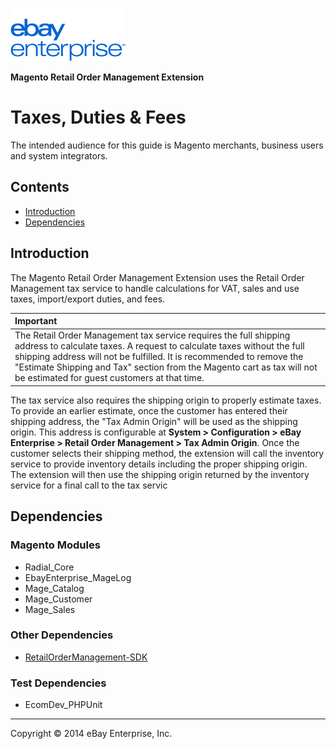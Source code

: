 ![ebay logo](/docs/static/logo-vert.png)

**Magento Retail Order Management Extension**
# Taxes, Duties & Fees

The intended audience for this guide is Magento merchants, business users and system integrators.

## Contents

- [Introduction](#introduction)
- [Dependencies](#dependencies)

## Introduction

The Magento Retail Order Management Extension uses the Retail Order Management tax service to handle calculations for VAT, sales and use taxes, import/export duties, and fees.

| Important |
|:----------|
| The Retail Order Management tax service requires the full shipping address to calculate taxes. A request to calculate taxes without the full shipping address will not be fulfilled. It is recommended to remove the "Estimate Shipping and Tax" section from the Magento cart as tax will not be estimated for guest customers at that time. |

The tax service also requires the shipping origin to properly estimate taxes. To provide an earlier estimate, once the customer has entered their shipping address, the "Tax Admin Origin" will be used as the shipping origin. This address is configurable at **System > Configuration > eBay Enterprise > Retail Order Management > Tax Admin Origin**. Once the customer selects their shipping method, the extension will call the inventory service to provide inventory details including the proper shipping origin. The extension will then use the shipping origin returned by the inventory service for a final call to the tax servic

## Dependencies

### Magento Modules

- Radial_Core
- EbayEnterprise_MageLog
- Mage_Catalog
- Mage_Customer
- Mage_Sales

### Other Dependencies

- [RetailOrderManagement-SDK](https://github.com/eBayEnterprise/RetailOrderManagement-SDK)

### Test Dependencies

- EcomDev_PHPUnit

- - -
Copyright © 2014 eBay Enterprise, Inc.
